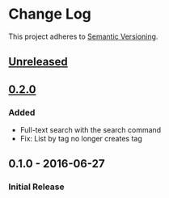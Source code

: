 # Change Log

This project adheres to [Semantic Versioning](http://semver.org/).

## [Unreleased]

## [0.2.0]
### Added
- Full-text search with the search command
- Fix: List by tag no longer creates tag

## 0.1.0 - 2016-06-27
### Initial Release

[Unreleased]: https://github.com/hoop33/limo/compare/v0.2.0...HEAD
[0.2.0]: https://github.com/hoop33/limo/compare/v0.1.0...v0.2.0
